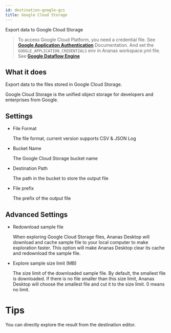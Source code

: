 ```yaml
---
id: destination-google-gcs
title: Google Cloud Storage
---
```


Export data to Google Cloud Storage 

> To access Google Cloud Platform, you need a credential file. See [**Google Application Authentication**](https://cloud.google.com/docs/authentication/getting-started) Documentation. And set the `GOOGLE_APPLICATION_CREDENTIALS` env in Ananas workspace.yml file. See [**Google Dataflow Engine**](engine-dataflow.md)

## What it does 

Export data to the files stored in Google Cloud Storage.

Google Cloud Storage is the unified object storage for developers and enterprises from Google.

## Settings 

* File Format

  The file format, current version supports CSV & JSON Log

* Bucket Name

  The Google Cloud Storage bucket name

* Destination Path

	The path in the bucket to store the output file

* File prefix

  The prefix of the output file

## Advanced Settings

* Redownload sample file

	When exploring Google Cloud Storage files, Ananas Desktop will download and cache sample file to your local computer to make exploration faster. This option will make Ananas Desktop clear its cache and redownload the sample file. 

* Explore sample size limit (MB)

	The size limit of the downloaded sample file. By default, the smallest file is downloaded. If there is no file smaller than this size limit, Ananas Desktop will choose the smallest file and cut it to the size limit. 0 means no limit.


# Tips

You can directly explore the result from the destination editor.
	

